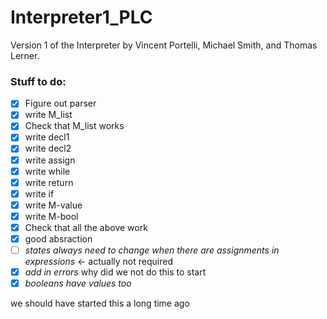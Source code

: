 # Interpreter1_PLC

Version 1 of the Interpreter by Vincent Portelli, Michael Smith, and Thomas Lerner.

### Stuff to do: 
- [x] Figure out parser 
- [x] write M_list
- [x] Check that M_list works
- [x] write decl1
- [x] write decl2
- [x] write assign
- [x] write while
- [x] write return
- [x] write if
- [x] write M-value
- [x] write M-bool
- [x] Check that all the above work
- [x] good absraction 
- [ ] *states always need to change when there are assignments in expressions* <- actually not required
- [x] *add in errors* why did we not do this to start
- [x] *booleans have values too*

we should have started this a long time ago